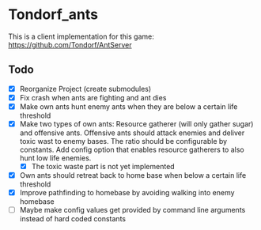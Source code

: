 # Tondorf_ants

This is a client implementation for this game: https://github.com/Tondorf/AntServer

## Todo

- [X] Reorganize Project (create submodules)
- [X] Fix crash when ants are fighting and ant dies
- [X] Make own ants hunt enemy ants when they are below a certain life threshold 
- [X] Make two types of own ants: Resource gatherer (will only gather sugar) and offensive ants. Offensive ants should attack enemies and deliver toxic wast to enemy bases. The ratio should be configurable by constants. Add config option that enables resource gatherers to also hunt low life enemies.
    - [X] The toxic waste part is not yet implemented
- [X] Own ants should retreat back to home base when below a certain life threshold
- [X] Improve pathfinding to homebase by avoiding walking into enemy homebase
- [ ] Maybe make config values get provided by command line arguments instead of hard coded constants